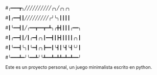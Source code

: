 
#╭━━━┳╮╱╱╱╱╱╱╱╱╱╱╭╮╱╭╮╭╮

#┃╭━━┫┃╱╱╱╱╱╱╱╱╱╭╯╰╮┃┃┃┃

#┃╰━━┫┃╱╭━━┳━━┳━┻╮╭╋┫┃┃┃╭━━╮

#┃╭━━┫┃╱┃╭━┫╭╮┃━━┫┃┣┫┃┃┃┃╭╮┃

#┃╰━━┫╰╮┃╰━┫╭╮┣━━┃╰┫┃╰┫╰┫╰╯┃

#╰━━━┻━╯╰━━┻╯╰┻━━┻━┻┻━┻━┻━━╯

Este es un proyecto personal, un juego minimalista escrito en python.
